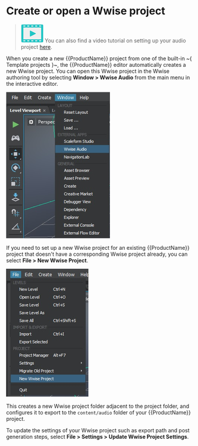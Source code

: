 # Create or open a Wwise project

> ![](../../images/icon_video.png) You can also find a video tutorial on setting up your audio project [here](http://area.autodesk.com/learning/set-up-an-audio-project).

When you create a new {{ProductName}} project from one of the built-in ~{ Template projects }~, the {{ProductName}} editor automatically creates a new Wwise project. You can open this Wwise project in the Wwise authoring tool by selecting **Window > Wwise Audio** from the main menu in the interactive editor.

![](../images/image1.jpeg)

If you need to set up a new Wwise project for an existing {{ProductName}} project that doesn't have a corresponding Wwise project already, you can select **File > New Wwise Project**.

![](../images/image2.jpeg)

This creates a new Wwise project folder adjacent to the project folder, and configures it to export to the `content/audio` folder of your {{ProductName}} project.

To update the settings of your Wwise project such as export path and post generation steps, select **File > Settings > Update Wwise Project Settings**.
